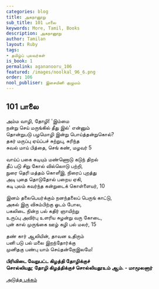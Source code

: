 ```yaml
---
categories: blog
title: அகநானூறு
sub_title: 101 பாலை
keywords: More, Tamil, Books
description: அகநானூறு
author: Tamilan
layout: Ruby
tags:
- தமிழ்ப் புலவர்கள்
is_book: 1
permalink: agananooru_106
featured: /images/noolkal_96_6.png
order: 106
nool_publiser: இசையினி குழுமம்
---
```



## 101 பாலை

அம்ம வாழி, தோழி! 'இம்மை  
நன்று செய் மருங்கில் தீது இல்' என்னும்  
தொன்றுபடு பழமொழி இன்று பொய்த்தன்றுகொல்?  
தகர் மருப்பு ஏய்ப்பச் சுற்றுபு, சுரிந்த  
சுவல் மாய் பித்தை, செங் கண், மழவர் 5

வாய்ப் பகை கடியும் மண்ணொடு கடுந் திறல்  
தீப் படு சிறு கோல் வில்லொடு பற்றி,  
நுரை தெரி மத்தம் கொளீஇ, நிரைப் புறத்து  
அடி புதை தொடுதோல் பறைய ஏகி,  
கடி புலம் கவர்ந்த கன்றுடைக் கொள்ளையர், 10

இனம் தலைபெயர்க்கும் நனந்தலைப் பெருங் காட்டு,  
அகல் இரு விசும்பிற்கு ஓடம் போல,  
பகலிடை நின்ற பல் கதிர் ஞாயிற்று  
உருப்பு அவிர்பு உளரிய சுழன்று வரு கோடை,  
புன் கால் முருங்கை ஊழ் கழி பல் மலர், 15

தண் கார் ஆலியின், தாவன உதிரும்  
பனி படு பல் மலை இறந்தோர்க்கு  
முனிதகு பண்பு யாம் செய்தன்றோஇலமே!

**பிரிவிடை வேறுபட்ட கிழத்தி தோழிக்குச்  
சொல்லியது; தோழி கிழத்திக்குச் சொல்லியதூஉம் ஆம். - மாமூலனார்**

[அடுத்த பக்கம்](agananooru_107)